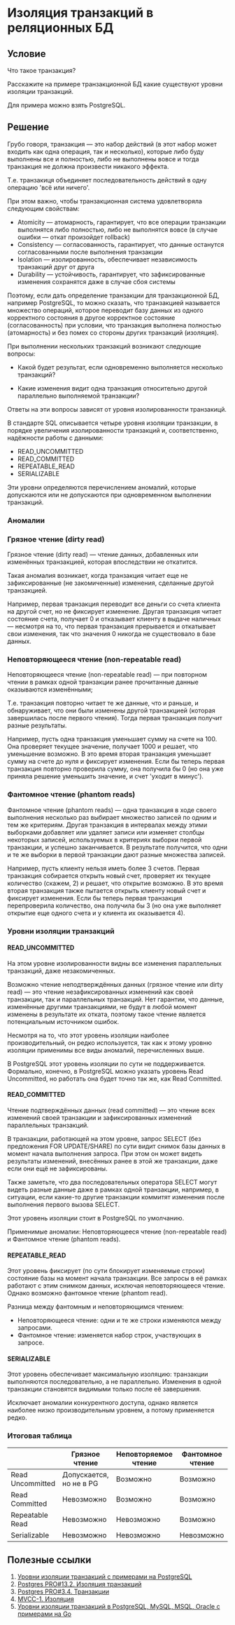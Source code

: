 # Изоляция транзакций в реляционных БД

## Условие

Что такое транзакция?

Расскажите на примере транзакционной БД какие существуют уровни изоляции транзакций.

Для примера можно взять PostgreSQL.

## Решение

Грубо говоря, транзакция — это набор действий (в этот набор может входить как одна операция, так и несколько), которые либо буду выполнены все и полностью, либо не выполнены вовсе и тогда транзакция не должна произвести никакого эффекта.

Т.е. транзакиця объединяет последовательность действий в одну операцию 'всё или ничего'.

При этом важно, чтобы транзакционная система удовлетворяла следующим свойствам:

* Atomicity — атомарность, гарантирует, что все операции транзакции выполнятся либо полностью, либо не выполнятся вовсе (в случае ошибки — откат произойдет rollback)
* Consistency — согласованность, гарантирует, что данные останутся согласованными после выполнения транзакции
* Isolation — изолированность, обеспечивает независимость транзакций друг от друга
* Durability — устойчивость, гарантирует, что зафиксированные изменения сохранятся даже в случае сбоя системы

Поэтому, если дать определение транзакции для транзакционной БД, например PostgreSQL, то можно сказать, что транзакцией называется множество операций, которое переводит базу данных из одного корректного состояния в другое корректное состояние (согласованность) при условии, что транзакция выполнена полностью (атомарность) и без помех со стороны других транзакций (изоляция).

При выполнении нескольких транзакций возникают следующие вопросы:

* Какой будет результат, если одновременно выполняется несколько транзакций?

* Какие изменения видит одна транзакция относительно другой параллельно выполняемой транзакции?

Ответы на эти вопросы зависят от уровня изолированности транзакицй.

В стандарте SQL описывается четыре уровня изоляции транзакции, в порядке увеличения изолированности транзакций и, соответственно, надёжности работы с данными:

* READ_UNCOMMITTED
* READ_COMMITTED
* REPEATABLE_READ
* SERIALIZABLE

Эти уровни определяются перечислением аномалий, которые допускаются или не допускаются при одновременном выполнении транзакций.

### Аномалии

### Грязное чтение (dirty read)

Грязное чтение (dirty read) — чтение данных, добавленных или изменённых транзакцией, которая впоследствии не откатится.

Такая аномалия возникает, когда транзакция читает еще не зафиксированные (не закомиченные) изменения, сделанные другой транзакцией.

Например, первая транзакция переводит все деньги со счета клиента на другой счет, но не фиксирует изменение. Другая транзакция читает состояние счета, получает 0 и отказывает клиенту в выдаче наличных — несмотря на то, что первая транзакция прерывается и откатывает свои изменения, так что значения 0 никогда не существовало в базе данных.

### Неповторяющееся чтение (non-repeatable read)

Неповторяющееся чтение (non-repeatable read) — при повторном чтении в рамках одной транзакции ранее прочитанные данные оказываются изменёнными;

Т.е. транзакция повторно читает те же данные, что и раньше, и обнаруживает, что они были изменены другой транзакцией (которая завершилась после первого чтения). Тогда первая транзакция получит разные результаты.

Например, пусть одна транзакция уменьшает сумму на счете на 100. Она проверяет текущее значение, получает 1000 и решает, что уменьшение возможно. В это время вторая транзакция уменьшает сумму на счете до нуля и фиксирует изменения. Если бы теперь первая транзакция повторно проверила сумму, она получила бы 0 (но она уже приняла решение уменьшить значение, и счет 'уходит в минус').

### Фантомное чтение (phantom reads)

Фантомное чтение (phantom reads) — одна транзакция в ходе своего выполнения несколько раз выбирает множество записей по одним и тем же критериям. Другая транзакция в интервалах между этими выборками добавляет или удаляет записи или изменяет столбцы некоторых записей, используемых в критериях выборки первой транзакции, и успешно заканчивается. В результате получится, что одни и те же выборки в первой транзакции дают разные множества записей.

Например, пусть клиенту нельзя иметь более 3 счетов. Первая транзакция собирается открыть новый счет, проверяет их текущее количество (скажем, 2) и решает, что открытие возможно. В это время вторая транзакция также пытается открыть клиенту новый счет и фиксирует изменения. Если бы теперь первая транзакция перепроверила количество, она получила бы 3 (но она уже выполняет открытие еще одного счета и у клиента их оказывается 4).

### Уровни изоляции транзакций

#### READ_UNCOMMITTED

На этом уровне изолированности видны все изменения параллельных транзакций, даже незакомиченных.

Возможно чтение неподтверждённых данных (грязное чтение или dirty read) — это чтение незафиксированных изменений как своей транзакции, так и параллельных транзакций. Нет гарантии, что данные, изменённые другими транзакциями, не будут в любой момент изменены в результате их отката, поэтому такое чтение является потенциальным источником ошибок.

Несмотря на то, что этот уровень изоляции наиболее производительный, он редко используется, так как к этому уровню изоляции применимы все виды аномалий, перечисленных выше.

В PostgreSQL этот уровень изоляции по сути не поддерживается. Формально, конечно, в PostgreSQL можно указать уровень Read Uncommitted, но работать она будет точно так же, как Read Committed.

#### READ_COMMITTED

Чтение подтверждённых данных (read committed) — это чтение всех изменений своей транзакции и зафиксированных изменений параллельных транзакций.

В транзакции, работающей на этом уровне, запрос SELECT (без предложения FOR UPDATE/SHARE) по сути видит снимок базы данных в момент начала выполнения запроса. При этом он может видеть результаты изменений, внесённых ранее в этой же транзакции, даже если они ещё не зафиксированы.

Также заметьте, что два последовательных оператора SELECT могут видеть разные данные даже в рамках одной транзакции, например, в ситуации, если какие-то другие транзакции коммитят изменения после выполнения первого вызова SELECT.

Этот уровень изоляции стоит в PostgreSQL по умолчанию.

Применимые аномалии: Неповторяющееся чтение (non-repeatable read) и Фантомное чтение (phantom reads).

#### REPEATABLE_READ

Этот уровень фиксирует (по сути блокирует изменяемые строки) состояние базы на момент начала транзакции. Все запросы в её рамках работают с этим снимком данных, исключая неповторяющееся чтение. Однако возможно фантомное чтение (phantom read).

Разница между фантомным и неповторяющимся чтением:

* Неповторяющееся чтение: одни и те же строки изменяются между запросами.
* Фантомное чтение: изменяется набор строк, участвующих в запросе.

#### SERIALIZABLE

Этот уровень обеспечивает максимальную изоляцию: транзакции выполняются последовательно, а не параллельно. Изменения в одной транзакции становятся видимыми только после её завершения.

Исключает аномалии конкурентного доступа, однако является наиболее низко производительным уровнем, а потому применяется редко.

### Итоговая таблица

|                  | Грязное чтение          | Неповторяемое чтение    | Фантомное чтение        |
| ---------------- | ----------------------- | ----------------------- | ----------------------- |
| Read Uncommitted | Допускается, но не в PG | Возможно                | Возможно                |
| Read Committed   | Невозможно              | Возможно                | Возможно                |
| Repeatable Read  | Невозможно              | Невозможно              | Возможно                |
| Serializable     | Невозможно              | Невозможно              | Невозможно              |

## Полезные ссылки

1. [Уровни изоляции транзакций с примерами на PostgreSQL](https://habr.com/ru/articles/317884/)
2. [Postgres PRO#13.2. Изоляция транзакций](https://postgrespro.ru/docs/postgrespro/9.5/transaction-iso)
3. [Postgres PRO#3.4. Транзакции](https://postgrespro.ru/docs/postgrespro/10/tutorial-transactions)
4. [MVCC-1. Изоляция](https://habr.com/ru/companies/postgrespro/articles/442804/)
5. [Уровни изоляции транзакций в PostgreSQL, MySQL, MSQL, Oracle с примерами на Go](https://habr.com/ru/articles/857486/)
